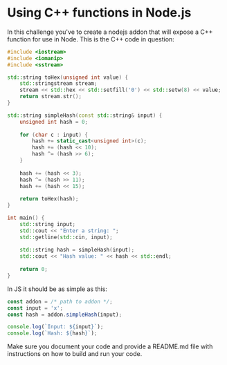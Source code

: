 # Using C++ functions in Node.js

In this challenge you've to create a nodejs addon that will expose a C++ function for use in Node. This is the C++ code in question:

```cpp
#include <iostream>
#include <iomanip>
#include <sstream>

std::string toHex(unsigned int value) {
    std::stringstream stream;
    stream << std::hex << std::setfill('0') << std::setw(8) << value;
    return stream.str();
}

std::string simpleHash(const std::string& input) {
    unsigned int hash = 0;
    
    for (char c : input) {
        hash += static_cast<unsigned int>(c);
        hash += (hash << 10);
        hash ^= (hash >> 6);
    }
    
    hash += (hash << 3);
    hash ^= (hash >> 11);
    hash += (hash << 15);
    
    return toHex(hash);
}

int main() {
    std::string input;
    std::cout << "Enter a string: ";
    std::getline(std::cin, input);
    
    std::string hash = simpleHash(input);
    std::cout << "Hash value: " << hash << std::endl;
    
    return 0;
}
```

In JS it should be as simple as this:

```js
const addon = /* path to addon */;
const input = 'x';
const hash = addon.simpleHash(input);

console.log(`Input: ${input}`);
console.log(`Hash: ${hash}`);
```

Make sure you document your code and provide a README.md file with instructions on how to build and run your code.